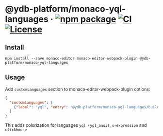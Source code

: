 # @ydb-platform/monaco-yql-languages &middot; [![npm package](https://img.shields.io/npm/v/@ydb-platform/monaco-yql-languages)](https://www.npmjs.com/package/@ydb-platform/monaco-yql-languages) [![CI](https://img.shields.io/github/actions/workflow/status/ydb-platform/monaco-yql-languages/.github/workflows/ci.yml?label=CI&logo=github)](https://github.com/ydb-platform/monaco-yql-languages/actions/workflows/ci.yml?query=branch:main) [![License](https://img.shields.io/badge/License-Apache%202.0-blue.svg)](https://github.com/ydb-platform/monaco-yql-languages/blob/main/LICENSE)

## Install

```
npm install --save monaco-editor monaco-editor-webpack-plugin @ydb-platform/monaco-yql-languages
```

## Usage

Add `customLanguages` section to monaco-editor-webpack-plugin options:

```json
{
  "customLanguages": [
    {"label": "yql", "entry": "@ydb-platform/monaco-yql-languages/build/monaco.contribution"}
  ]
}
```

This adds colorization for languages `yql (yql_ansi)`, `s-expression` and `clickhouse`
